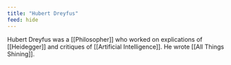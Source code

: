 ```yaml
---
title: "Hubert Dreyfus"
feed: hide
---
```


Hubert Dreyfus was a [[Philosopher]] who worked on explications of [[Heidegger]] and critiques of [[Artificial Intelligence]]. He wrote [[All Things Shining]]. 
